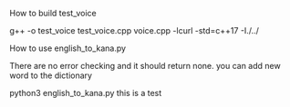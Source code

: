 How to build test_voice

g++ -o test_voice test_voice.cpp voice.cpp -lcurl -std=c++17 -I./../


How to use english_to_kana.py

There are no error checking and it should return none.
you can add new word to the dictionary 

python3 english_to_kana.py this is a test

